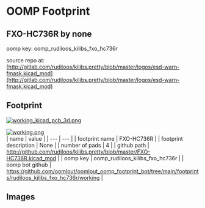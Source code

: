 # OOMP Footprint  
## FXO-HC736R  by none  
  
oomp key: oomp_rudiloos_kilibs_fxo_hc736r  
  
source repo at: [http://gitlab.com/rudiloos/kilibs.pretty/blob/master/logos/esd-warn-fmask.kicad_mod](http://gitlab.com/rudiloos/kilibs.pretty/blob/master/logos/esd-warn-fmask.kicad_mod)  
## Footprint  
  
[![working_kicad_pcb_3d.png](working_kicad_pcb_3d_600.png)](working_kicad_pcb_3d.png)  
  
[![working.png](working_600.png)](working.png)  
| name | value | 
| --- | --- | 
| footprint name | FXO-HC736R | 
| footprint description | None | 
| number of pads | 4 | 
| github path | http://github.com/rudiloos/kilibs.pretty/blob/master/FXO-HC736R.kicad_mod | 
| oomp key | oomp_rudiloos_kilibs_fxo_hc736r | 
| oomp bot github | https://github.com/oomlout/oomlout_oomp_footprint_bot/tree/main/footprints/rudiloos_kilibs_fxo_hc736r/working | 
## Images  

